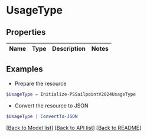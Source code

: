 # UsageType
## Properties

Name | Type | Description | Notes
------------ | ------------- | ------------- | -------------

## Examples

- Prepare the resource
```powershell
$UsageType = Initialize-PSSailpointV2024UsageType 
```

- Convert the resource to JSON
```powershell
$UsageType | ConvertTo-JSON
```

[[Back to Model list]](../README.md#documentation-for-models) [[Back to API list]](../README.md#documentation-for-api-endpoints) [[Back to README]](../README.md)

